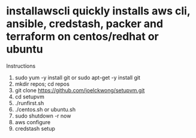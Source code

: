 # installawscli quickly installs aws cli, ansible, credstash, packer and terraform on centos/redhat or ubuntu
Instructions
1. sudo yum -y install git or sudo apt-get -y install git
2. mkdir repos; cd repos
3. git clone https://github.com/joelckwong/setupvm.git
4. cd setupvm
5. ./runfirst.sh
6. ./centos.sh or ubuntu.sh
7. sudo shutdown -r now
8. aws configure
9. credstash setup
